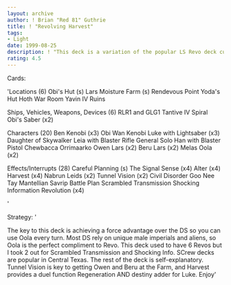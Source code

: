```yaml
---
layout: archive
author: ! Brian "Red 81" Guthrie
title: ! "Revolving Harvest"
tags:
- Light
date: 1999-08-25
description: ! "This deck is a variation of the popular LS Revo deck currently being played.Instead of starting with the Throne Room, it uses Careful Planning to deploy Obi's hut and Lars Farm.Add Revos, Oola, and several Harvests, and mix well"
rating: 4.5
---
```

Cards: 

'Locations (6)
Obi's Hut (s)
Lars Moisture Farm (s)
Rendevous Point
Yoda's Hut
Hoth War Room
Yavin IV Ruins

Ships, Vehicles, Weapons, Devices (6)
RLR1 and GLG1
Tantive IV
Spiral
Obi's Saber (x2)

Characters (20)
Ben Kenobi (x3)
Obi Wan Kenobi
Luke with Lightsaber (x3)
Daughter of Skywalker
Leia with Blaster Rifle
General Solo
Han with Blaster Pistol
Chewbacca
Orrimaarko
Owen Lars (x2)
Beru Lars (x2)
Melas
Oola (x2)

Effects/Interrupts (28)
Careful Planning (s)
The Signal
Sense (x4)
Alter (x4)
Harvest (x4)
Nabrun Leids (x2)
Tunnel Vision (x2)
Civil Disorder
Goo Nee Tay
Mantellian Savrip
Battle Plan
Scrambled Transmission
Shocking Information
Revolution (x4)




'

Strategy: '

The key to this deck is achieving a force advantage over the DS so you can use Oola every turn.
Most DS rely on unique male imperials and aliens, so Oola is the perfect compliment to Revo.
This deck used to have 6 Revos but I took 2 out for Scrambled Transmission and Shocking Info.  SCrew decks are popular in Central Texas.
The rest of the deck is self-explanatory.  Tunnel Vision is key to getting Owen and Beru at the Farm, and Harvest provides a duel function Regeneration AND destiny adder for Luke.
Enjoy'